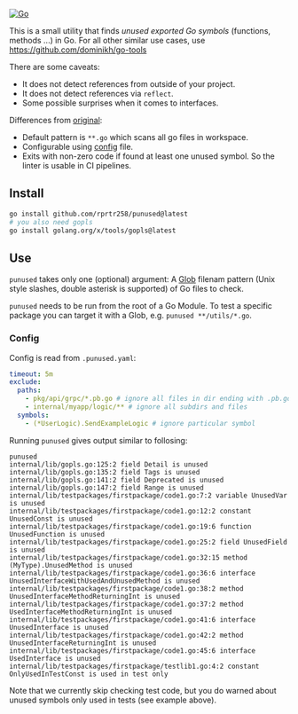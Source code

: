 [![Go](https://github.com/rprtr258/punused/actions/workflows/go.yml/badge.svg)](https://github.com/rprtr258/punused/actions/workflows/go.yml)

This is a small utility that finds _unused exported Go symbols_ (functions, methods ...) in Go. For all other similar use cases, use https://github.com/dominikh/go-tools

There are some caveats:

* It does not detect references from outside of your project.
* It does not detect references via `reflect`.
* Some possible surprises when it comes to interfaces.

Differences from [original](https://github.com/rprtr258/punused):
- Default pattern is `**.go` which scans all go files in workspace.
- Configurable using [config](#config) file.
- Exits with non-zero code if found at least one unused symbol. So the linter is usable in CI pipelines.

## Install

```bash
go install github.com/rprtr258/punused@latest
# you also need gopls
go install golang.org/x/tools/gopls@latest
```

## Use

`punused` takes only one (optional) argument: A [Glob](https://github.com/gobwas/glob) filenam pattern (Unix style slashes, double asterisk is supported) of Go files to check.

`punused` needs to be run from the root of a Go Module. To test a specific package you can target it with a Glob, e.g. `punused **/utils/*.go`.

### Config

Config is read from `.punused.yaml`:
```yaml
timeout: 5m
exclude:
  paths:
    - pkg/api/grpc/*.pb.go # ignore all files in dir ending with .pb.go
    - internal/myapp/logic/** # ignore all subdirs and files
  symbols:
    - (*UserLogic).SendExampleLogic # ignore particular symbol
```

Running `punused` gives output similar to follosing:

```
punused                                                                
internal/lib/gopls.go:125:2 field Detail is unused
internal/lib/gopls.go:135:2 field Tags is unused
internal/lib/gopls.go:141:2 field Deprecated is unused
internal/lib/gopls.go:147:2 field Range is unused
internal/lib/testpackages/firstpackage/code1.go:7:2 variable UnusedVar is unused
internal/lib/testpackages/firstpackage/code1.go:12:2 constant UnusedConst is unused
internal/lib/testpackages/firstpackage/code1.go:19:6 function UnusedFunction is unused
internal/lib/testpackages/firstpackage/code1.go:25:2 field UnusedField is unused
internal/lib/testpackages/firstpackage/code1.go:32:15 method (MyType).UnusedMethod is unused
internal/lib/testpackages/firstpackage/code1.go:36:6 interface UnusedInterfaceWithUsedAndUnusedMethod is unused
internal/lib/testpackages/firstpackage/code1.go:38:2 method UnusedInterfaceMethodReturningInt is unused
internal/lib/testpackages/firstpackage/code1.go:37:2 method UsedInterfaceMethodReturningInt is unused
internal/lib/testpackages/firstpackage/code1.go:41:6 interface UnusedInterface is unused
internal/lib/testpackages/firstpackage/code1.go:42:2 method UnusedInterfaceReturningInt is unused
internal/lib/testpackages/firstpackage/code1.go:45:6 interface UsedInterface is unused
internal/lib/testpackages/firstpackage/testlib1.go:4:2 constant OnlyUsedInTestConst is used in test only
```

Note that we currently skip checking test code, but you do warned about unused symbols only used in tests (see example above).
